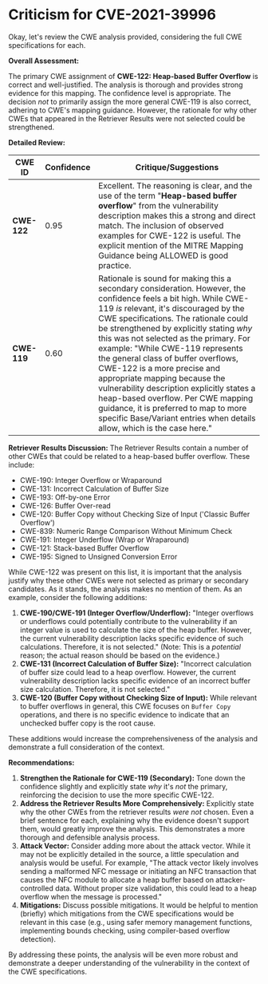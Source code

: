 # Criticism for CVE-2021-39996

Okay, let's review the CWE analysis provided, considering the full CWE specifications for each.

**Overall Assessment:**

The primary CWE assignment of **CWE-122: Heap-based Buffer Overflow** is correct and well-justified. The analysis is thorough and provides strong evidence for this mapping.  The confidence level is appropriate. The decision *not* to primarily assign the more general CWE-119 is also correct, adhering to CWE's mapping guidance.  However, the rationale for why other CWEs that appeared in the Retriever Results were not selected could be strengthened.

**Detailed Review:**

| CWE ID  |   Confidence |  Critique/Suggestions                                                                                                                                                                                                                                                                                                                                                                                         |
|-------------------|-------------|-----------------------------------------------------------------------------------------------------------------------------------------------------------------------------------------------------------------------------------------------------------------------------------------------------------------------------------------------------------------|
| **CWE-122** | 0.95          |   Excellent. The reasoning is clear, and the use of the term "**Heap-based buffer overflow**" from the vulnerability description makes this a strong and direct match. The inclusion of observed examples for CWE-122 is useful.  The explicit mention of the MITRE Mapping Guidance being ALLOWED is good practice.  |
| **CWE-119**| 0.60      | Rationale is sound for making this a secondary consideration. However, the confidence feels a bit high.  While CWE-119 *is* relevant, it's discouraged by the CWE specifications.   The rationale could be strengthened by explicitly stating *why* this was not selected as the primary. For example: "While CWE-119 represents the general class of buffer overflows, CWE-122 is a more precise and appropriate mapping because the vulnerability description explicitly states a heap-based overflow. Per CWE mapping guidance, it is preferred to map to more specific Base/Variant entries when details allow, which is the case here."|

**Retriever Results Discussion:**
The Retriever Results contain a number of other CWEs that could be related to a heap-based buffer overflow. These include:
- CWE-190: Integer Overflow or Wraparound
- CWE-131: Incorrect Calculation of Buffer Size
- CWE-193: Off-by-one Error
- CWE-126: Buffer Over-read
- CWE-120: Buffer Copy without Checking Size of Input ('Classic Buffer Overflow')
- CWE-839: Numeric Range Comparison Without Minimum Check
- CWE-191: Integer Underflow (Wrap or Wraparound)
- CWE-121: Stack-based Buffer Overflow
- CWE-195: Signed to Unsigned Conversion Error

While CWE-122 was present on this list, it is important that the analysis justify why these other CWEs were not selected as primary or secondary candidates. As it stands, the analysis makes no mention of them. As an example, consider the following additions:

1.  **CWE-190/CWE-191 (Integer Overflow/Underflow):**  "Integer overflows or underflows could potentially contribute to the vulnerability if an integer value is used to calculate the size of the heap buffer. However, the current vulnerability description lacks specific evidence of such calculations. Therefore, it is not selected."  (Note: This is a *potential* reason; the actual reason should be based on the evidence.)
2.  **CWE-131 (Incorrect Calculation of Buffer Size):** "Incorrect calculation of buffer size could lead to a heap overflow. However, the current vulnerability description lacks specific evidence of an incorrect buffer size calculation. Therefore, it is not selected."
3.  **CWE-120 (Buffer Copy without Checking Size of Input):** While relevant to buffer overflows in general, this CWE focuses on `Buffer Copy` operations, and there is no specific evidence to indicate that an unchecked buffer copy is the root cause.

These additions would increase the comprehensiveness of the analysis and demonstrate a full consideration of the context.

**Recommendations:**

1.  **Strengthen the Rationale for CWE-119 (Secondary):** Tone down the confidence slightly and explicitly state *why* it's *not* the primary, reinforcing the decision to use the more specific CWE-122.
2.  **Address the Retriever Results More Comprehensively:** Explicitly state why the other CWEs from the retriever results *were not* chosen. Even a brief sentence for each, explaining why the evidence doesn't support them, would greatly improve the analysis. This demonstrates a more thorough and defensible analysis process.
3.  **Attack Vector:** Consider adding more about the attack vector. While it may not be explicitly detailed in the source, a little speculation and analysis would be useful. For example, "The attack vector likely involves sending a malformed NFC message or initiating an NFC transaction that causes the NFC module to allocate a heap buffer based on attacker-controlled data.  Without proper size validation, this could lead to a heap overflow when the message is processed."
4.  **Mitigations:** Discuss possible mitigations. It would be helpful to mention (briefly) which mitigations from the CWE specifications would be relevant in this case (e.g., using safer memory management functions, implementing bounds checking, using compiler-based overflow detection).

By addressing these points, the analysis will be even more robust and demonstrate a deeper understanding of the vulnerability in the context of the CWE specifications.